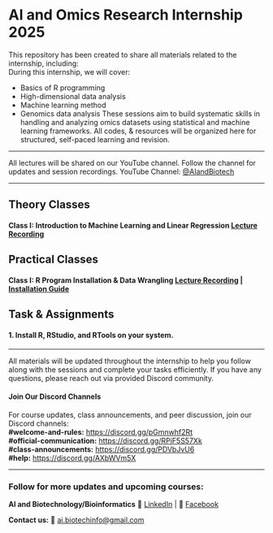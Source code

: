 # AI and Omics Research Internship 2025  
This repository has been created to share all materials related to the internship, including:  
During this internship, we will cover:  
- Basics of R programming
- High-dimensional data analysis
- Machine learning method
- Genomics data analysis
These sessions aim to build systematic skills in handling and analyzing omics datasets using statistical and machine learning frameworks.
All codes, & resources will be organized here for structured, self-paced learning and revision.

--------------------------------------------------------------------------------------------------------------------------------------------------------------
All lectures will be shared on our YouTube channel. Follow the channel for updates and session recordings. YouTube Channel: [@AIandBiotech](https://youtube.com/@aiandbiotech?feature=shared) 

--------------------------------------------------------------------------------------------------------------------------------------------------------------

## Theory Classes  
#### Class I: Introduction to Machine Learning and Linear Regression [Lecture Recording](https://youtu.be/c00yjmUp8UY?feature=shared)

## Practical Classes  
#### Class I: R Program Installation & Data Wrangling  [Lecture Recording](https://youtu.be/cxc3lZPQUsI?feature=shared) | [Installation Guide](https://github.com/AI-Biotechnology-Bioinformatics/AI_and_Omics_Research_Internship_2025/blob/main/R%20Program%20Installation%20Guide.pdf)

## Task & Assignments 
#### 1. Install R, RStudio, and RTools on your system.  


--------------------------------------------------------------------------------------------------------------------------------------------------------------
All materials will be updated throughout the internship to help you follow along with the sessions and complete your tasks efficiently.
If you have any questions, please reach out via provided Discord community.  

#### Join Our Discord Channels  
For course updates, class announcements, and peer discussion, join our Discord channels:  
**#welcome-and-rules:** https://discord.gg/pGmnwhf2Rt  
**#official-communication:** https://discord.gg/RPjF5S57Xk  
**#class-announcements:** https://discord.gg/PDVbJvU6  
**#help:** https://discord.gg/AXbWVm5X 

----------------------------------------------------------------------------------------------------------------------------------------------------------------
### Follow for more updates and  upcoming courses: 

**AI and Biotechnology/Bioinformatics** 🔗 [LinkedIn](linkedin.com/company/ai-and-biotechnology-bioinformatics) | 📘 [Facebook](https://www.facebook.com/people/AI-and-BiotechnologyBioinformatics/61566611634266/)

**Contact us:** 📧 ai.biotechinfo@gmail.com

